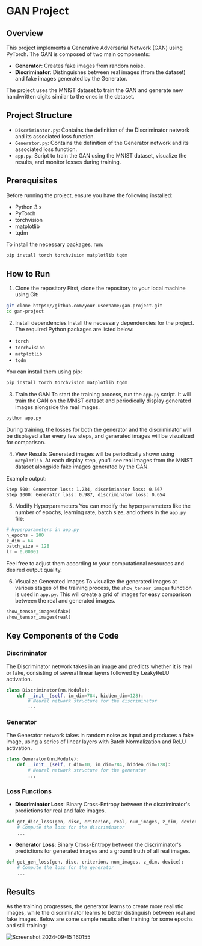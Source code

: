 # GAN Project

## Overview
This project implements a Generative Adversarial Network (GAN) using PyTorch. The GAN is composed of two main components:
- **Generator**: Creates fake images from random noise.
- **Discriminator**: Distinguishes between real images (from the dataset) and fake images generated by the Generator.

The project uses the MNIST dataset to train the GAN and generate new handwritten digits similar to the ones in the dataset.

## Project Structure
- `Discriminator.py`: Contains the definition of the Discriminator network and its associated loss function.
- `Generator.py`: Contains the definition of the Generator network and its associated loss function.
- `app.py`: Script to train the GAN using the MNIST dataset, visualize the results, and monitor losses during training.

## Prerequisites
Before running the project, ensure you have the following installed:
- Python 3.x
- PyTorch
- torchvision
- matplotlib
- tqdm

To install the necessary packages, run:
```bash
pip install torch torchvision matplotlib tqdm
```

## How to Run

1. Clone the repository
First, clone the repository to your local machine using Git:

```bash
git clone https://github.com/your-username/gan-project.git
cd gan-project
```

2. Install dependencies
Install the necessary dependencies for the project. The required Python packages are listed below:
* `torch`
* `torchvision`
* `matplotlib`
* `tqdm`

You can install them using pip:

```bash
pip install torch torchvision matplotlib tqdm
```

3. Train the GAN
To start the training process, run the `app.py` script. It will train the GAN on the MNIST dataset and periodically display generated images alongside the real images.

```bash
python app.py
```

During training, the losses for both the generator and the discriminator will be displayed after every few steps, and generated images will be visualized for comparison.

4. View Results
Generated images will be periodically shown using `matplotlib`. At each display step, you'll see real images from the MNIST dataset alongside fake images generated by the GAN.

Example output:

```plaintext
Step 500: Generator loss: 1.234, discriminator loss: 0.567
Step 1000: Generator loss: 0.987, discriminator loss: 0.654
```

5. Modify Hyperparameters
You can modify the hyperparameters like the number of epochs, learning rate, batch size, and others in the `app.py` file:

```python
# Hyperparameters in app.py
n_epochs = 200
z_dim = 64
batch_size = 128
lr = 0.00001
```

Feel free to adjust them according to your computational resources and desired output quality.

6. Visualize Generated Images
To visualize the generated images at various stages of the training process, the `show_tensor_images` function is used in `app.py`. This will create a grid of images for easy comparison between the real and generated images.

```python
show_tensor_images(fake)
show_tensor_images(real)
```

## Key Components of the Code

### Discriminator
The Discriminator network takes in an image and predicts whether it is real or fake, consisting of several linear layers followed by LeakyReLU activation.

```python
class Discriminator(nn.Module):
    def __init__(self, im_dim=784, hidden_dim=128):
        # Neural network structure for the discriminator
        ...
```

### Generator
The Generator network takes in random noise as input and produces a fake image, using a series of linear layers with Batch Normalization and ReLU activation.

```python
class Generator(nn.Module):
    def __init__(self, z_dim=10, im_dim=784, hidden_dim=128):
        # Neural network structure for the generator
        ...
```

### Loss Functions
* **Discriminator Loss**: Binary Cross-Entropy between the discriminator's predictions for real and fake images.

```python
def get_disc_loss(gen, disc, criterion, real, num_images, z_dim, device):
    # Compute the loss for the discriminator
    ...
```

* **Generator Loss**: Binary Cross-Entropy between the discriminator's predictions for generated images and a ground truth of all real images.

```python
def get_gen_loss(gen, disc, criterion, num_images, z_dim, device):
    # Compute the loss for the generator
    ...
```

## Results
As the training progresses, the generator learns to create more realistic images, while the discriminator learns to better distinguish between real and fake images. Below are some sample results after training for some epochs and still training:

![Screenshot 2024-09-15 160155](https://github.com/user-attachments/assets/8c6412bd-68ec-47e4-b68c-f7a5753bb406)
